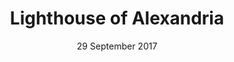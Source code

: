 ---
title: Lighthouse of Alexandria
creator: Mohammed Mahdy
licence: CC BY-SA 4.0
image-url: https://upload.wikimedia.org/wikipedia/commons/6/6b/Lighthouse_of_Alexandria_2.jpg
date: 29 September 2017
layout: exhibit
tag: bridge, lighthouse, sea
---